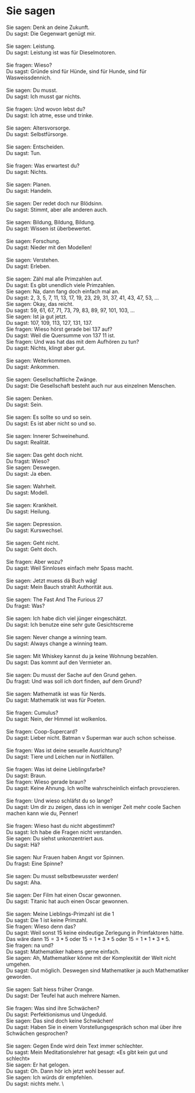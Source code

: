 # Sie sagen

Sie sagen: Denk an deine Zukunft. \
Du sagst: Die Gegenwart genügt mir. \
\
Sie sagen: Leistung. \
Du sagst: Leistung ist was für Dieselmotoren. \
\
Sie fragen: Wieso? \
Du sagst: Gründe sind für Hünde, sind für Hunde, sind für Wasweissdennich. \
 \
Sie sagen: Du musst. \
Du sagst: Ich musst gar nichts. \
 \
Sie fragen: Und wovon lebst du? \
Du sagst: Ich atme, esse und trinke. \
 \
Sie sagen: Altersvorsorge. \
Du sagst: Selbstfürsorge. \
 \
Sie sagen: Entscheiden. \
Du sagst: Tun. \
 \
Sie fragen: Was erwartest du? \
Du sagst: Nichts. \
 \
Sie sagen: Planen. \
Du sagst: Handeln. \
 \
Sie sagen: Der redet doch nur Blödsinn. \
Du sagst: Stimmt, aber alle anderen auch. \
 \
Sie sagen: Bildung, Bildung, Bildung. \
Du sagst: Wissen ist überbewertet. \
 \
Sie sagen: Forschung. \
Du sagst: Nieder mit den Modellen! \
 \
Sie sagen: Verstehen. \
Du sagst: Erleben. \
 \
Sie sagen: Zähl mal alle Primzahlen auf. \
Du sagst: Es gibt unendlich viele Primzahlen. \
Sie sagen: Na, dann fang doch einfach mal an. \
Du sagst: 2, 3, 5, 7, 11, 13, 17, 19, 23, 29, 31, 37, 41, 43, 47, 53, ... \
Sie sagen: Okay, das reicht. \
Du sagst: 59, 61, 67, 71, 73, 79, 83, 89, 97, 101, 103, ... \
Sie sagen: Ist ja gut jetzt. \
Du sagst: 107, 109, 113, 127, 131, 137. \
Sie fragen: Wieso hörst gerade bei 137 auf? \
Du sagst: Weil die Quersumme von 137 11 ist. \
Sie fragen: Und was hat das mit dem Aufhören zu tun? \
Du sagst: Nichts, klingt aber gut. \
\
Sie sagen: Weiterkommen. \
Du sagst: Ankommen. \
 \
Sie sagen: Gesellschaftliche Zwänge. \
Du sagst: Die Gesellschaft besteht auch nur aus einzelnen Menschen. \
 \
Sie sagen: Denken. \
Du sagst: Sein. \
 \
Sie sagen: Es sollte so und so sein. \
Du sagst: Es ist aber nicht so und so. \
 \
Sie sagen: Innerer Schweinehund. \
Du sagst: Realität. \
 \
Sie sagen: Das geht doch nicht. \
Du fragst: Wieso? \
Sie sagen: Deswegen. \
Du sagst: Ja eben. \
 \
Sie sagen: Wahrheit. \
Du sagst: Modell. \
 \
Sie sagen: Krankheit. \
Du sagst: Heilung. \
 \
Sie sagen: Depression. \
Du sagst: Kurswechsel. \
 \
Sie sagen: Geht nicht. \
Du sagst: Geht doch. \
 \
Sie fragen: Aber wozu? \
Du sagst: Weil Sinnloses einfach mehr Spass macht. \
 \
Sie sagen: Jetzt muess dä Buch wäg! \
Du sagst: Mein Bauch strahlt Authorität aus. \
 \
Sie sagen: The Fast And The Furious 27 \
Du fragst: Was? \
 \
Sie sagen: Ich habe dich viel jünger eingeschätzt. \
Du sagst: Ich benutze eine sehr gute Gesichtscreme \
 \
Sie sagen: Never change a winning team. \
Du sagst: Always change a winning team. \
 \
Sie sagen: Mit Whiskey kannst du ja keine Wohnung bezahlen. \
Du sagst: Das kommt auf den Vermieter an. \
\
Sie sagen: Du musst der Sache auf den Grund gehen. \
Du fragst: Und was soll ich dort finden, auf dem Grund? \
 \
Sie sagen: Mathematik ist was für Nerds. \
Du sagst: Mathematik ist was für Poeten. \
 \
Sie fragen: Cumulus? \
Du sagst: Nein, der Himmel ist wolkenlos. \
 \
Sie fragen: Coop-Supercard? \
Du sagst: Lieber nicht. Batman v Superman war auch schon scheisse. \
 \
Sie fragen: Was ist deine sexuelle Ausrichtung? \
Du sagst: Tiere und Leichen nur in Notfällen. \
 \
Sie fragen: Was ist deine Lieblingsfarbe? \
Du sagst: Braun. \
Sie fragen: Wieso gerade braun? \
Du sagst: Keine Ahnung. Ich wollte wahrscheinlich einfach provozieren. \
 \
Sie fragen: Und wieso schläfst du so lange? \
Du sagst: Um dir zu zeigen, dass ich in weniger Zeit mehr coole Sachen machen kann wie du, Penner! \
 \
Sie fragen: Wieso hast du nicht abgestimmt? \
Du sagst: Ich habe die Fragen nicht verstanden. \
Sie sagen: Du siehst unkonzentriert aus. \
Du sagst: Hä? \
 \
Sie sagen: Nur Frauen haben Angst vor Spinnen. \
Du fragst: Eine Spinne? \
 \
Sie sagen: Du musst selbstbewusster werden! \
Du sagst: Aha. \
 \
Sie sagen: Der Film hat einen Oscar gewonnen. \
Du sagst: Titanic hat auch einen Oscar gewonnen. \
 \
Sie sagen: Meine Lieblings-Primzahl ist die 1 \
Du sagst: Die 1 ist keine Primzahl. \
Sie fragen: Wieso denn das? \
Du sagst: Weil sonst 15 keine eindeutige Zerlegung in Primfaktoren hätte. Das wäre dann $15=3*5$ oder $15=1*3*5$ oder $15=1*1*3*5$. \
Sie fragen: na und? \
Du sagst: Mathematiker habens gerne einfach. \
Sie sagen: Ah, Mathematiker könne mit der Komplexität der Welt nicht umgehen. \
Du sagst: Gut möglich. Deswegen sind Mathematiker ja auch Mathematiker geworden. \
\
Sie sagen: Salt hiess früher Orange. \
Du sagst: Der Teufel hat auch mehrere Namen. \
\
Sie fragen: Was sind ihre Schwächen? \
Du sagst: Perfektionismus und Ungeduld. \
Sie sagen: Das sind doch keine Schwächen! \
Du sagst: Haben Sie in einem Vorstellungsgespräch schon mal über ihre Schwächen gesprochen? \
\
Sie sagen: Gegen Ende wird dein Text immer schlechter. \
Du sagst: Mein Meditationslehrer hat gesagt: «Es gibt kein gut und schlecht» \
Sie sagen: Er hat gelogen. \
Du sagst: Oh. Dann hör ich jetzt wohl besser auf. \
Sie sagen: Ich würds dir empfehlen. \
Du sagst: nichts mehr. \